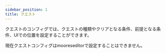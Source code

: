 ```yaml
---
sidebar_position: 1
title: クエスト
---
```


クエストのコンフィグでは、クエストの種類やクリアとなる条件、前提となる条件、UIでの位置を設定することができます。

現在クエストコンフィグはmooreseditorで設定することはできません。
